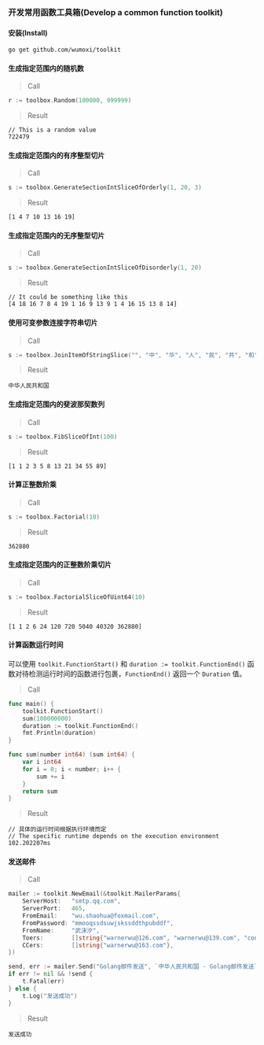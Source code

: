 ### 开发常用函数工具箱(Develop a common function toolkit)

#### 安装(Install)

```shell
go get github.com/wumoxi/toolkit
```

#### 生成指定范围内的随机数

> Call

```go
r := toolbox.Random(100000, 999999)
```

> Result

```text
// This is a random value
722479
```

#### 生成指定范围内的有序整型切片

> Call

```go
s := toolbox.GenerateSectionIntSliceOfOrderly(1, 20, 3)
```

> Result

```text
[1 4 7 10 13 16 19]
```


#### 生成指定范围内的无序整型切片

> Call

```go
s := toolbox.GenerateSectionIntSliceOfDisorderly(1, 20)
```

> Result

```text
// It could be something like this
[4 18 16 7 8 4 19 1 16 9 13 9 1 4 16 15 13 8 14]
```

#### 使用可变参数连接字符串切片

> Call

```go
s := toolbox.JoinItemOfStringSlice("", "中", "华", "人", "民", "共", "和", "国")
```

> Result

```text
中华人民共和国
```

#### 生成指定范围内的斐波那契数列

> Call

```go
s := toolbox.FibSliceOfInt(100)
```

> Result

```text
[1 1 2 3 5 8 13 21 34 55 89]
```

#### 计算正整数阶乘

> Call

```go
s := toolbox.Factorial(10)
```

> Result

```text
362880
```

#### 生成指定范围内的正整数阶乘切片

> Call

```go
s := toolbox.FactorialSliceOfUint64(10)
```

> Result

```text
[1 1 2 6 24 120 720 5040 40320 362880]
```

#### 计算函数运行时间

可以使用 `toolkit.FunctionStart()` 和 `duration := toolkit.FunctionEnd()` 函数对待检测运行时间的函数进行包裹，`FunctionEnd()` 返回一个 `Duration` 值。

> Call

```go
func main() {
	toolkit.FunctionStart()
	sum(100000000)
	duration := toolkit.FunctionEnd()
	fmt.Println(duration)
}

func sum(number int64) (sum int64) {
	var i int64
	for i = 0; i < number; i++ {
		sum += i
	}
	return sum
}
```

> Result

```text
// 具体的运行时间根据执行环境而定
// The specific runtime depends on the execution environment
102.202207ms
```

#### 发送邮件

> Call

```go
mailer := toolkit.NewEmail(&toolkit.MailerParams{
    ServerHost:   "smtp.qq.com",
    ServerPort:   465,
    FromEmail:    "wu.shaohua@foxmail.com",
    FromPassword: "mmooqssdsuwjskssddthpubddf",
    FromName:     "武沫汐",
    Toers:        []string{"warnerwu@126.com", "warnerwu@139.com", "contact.shaohua@gmail.com"},
    CCers:        []string{"warnerwu@163.com"},
})

send, err := mailer.Send("Golang邮件发送", `中华人民共和国 - Golang邮件发送`, "text/plain")
if err != nil && !send {
    t.Fatal(err)
} else {
    t.Log("发送成功")
}
```

> Result

```text
发送成功
```

